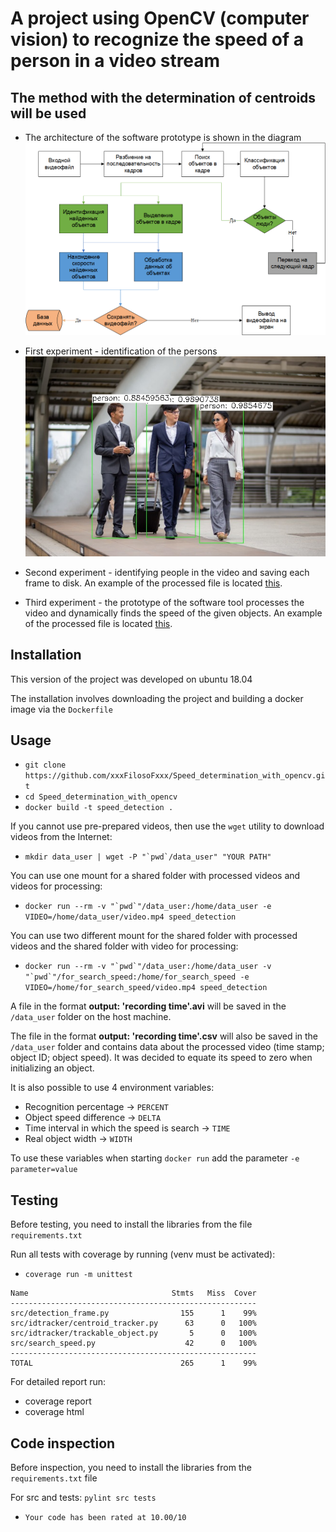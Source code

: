 # A project using OpenCV (computer vision) to recognize the speed of a person in a video stream

## The method with the determination of centroids will be used

- The architecture of the software prototype is shown in the diagram
![Image alt](Software_prototype_architecture.png)

- First experiment - identification of the persons
![Image alt](video_detection_tests/first_detection.jpg)

- Second experiment - identifying people in the video and saving each frame to disk.
An example of the processed file is located [this](video_detection_tests/test_frames.avi).

- Third experiment - the prototype of the software tool processes the video and dynamically
finds the speed of the given objects. 
An example of the processed file is located [this](video_detection_tests/output_video_test.avi).

## Installation

This version of the project was developed on ubuntu 18.04

The installation involves downloading the project and building a docker image via the ```Dockerfile```

## Usage

- ```git clone https://github.com/xxxFilosoFxxx/Speed_determination_with_opencv.git```
- ```cd Speed_determination_with_opencv```
- ```docker build -t speed_detection .```

If you cannot use pre-prepared videos, then use the ```wget``` utility to download videos 
from the Internet:

- ```mkdir data_user | wget -P "`pwd`/data_user" "YOUR PATH"```

You can use one mount for a shared folder with processed videos and videos for processing: 

- ```docker run --rm -v "`pwd`"/data_user:/home/data_user -e VIDEO=/home/data_user/video.mp4 speed_detection```

You can use two different mount for the shared folder with processed videos 
and the shared folder with video for processing:

- ```docker run --rm -v "`pwd`"/data_user:/home/data_user -v "`pwd`"/for_search_speed:/home/for_search_speed -e VIDEO=/home/for_search_speed/video.mp4 speed_detection```

A file in the format **output: 'recording time'.avi** will be saved in the ```/data_user``` folder on the host machine.

The file in the format **output: 'recording time'.csv** will also be saved in the ```/data_user``` folder and contains data about the processed video (time stamp; object ID; object speed).
It was decided to equate its speed to zero when initializing an object.

It is also possible to use 4 environment variables:
 
- Recognition percentage -> ```PERCENT```
- Object speed difference -> ```DELTA```
- Time interval in which the speed is search -> ```TIME```
- Real object width -> ```WIDTH```

To use these variables when starting ```docker run``` add the parameter ```-e parameter=value```

## Testing

Before testing, you need to install the libraries from the file ```requirements.txt```

Run all tests with coverage by running (venv must be activated):

- ```coverage run -m unittest```

```
Name                                Stmts   Miss  Cover
-------------------------------------------------------
src/detection_frame.py                155      1    99%
src/idtracker/centroid_tracker.py      63      0   100%
src/idtracker/trackable_object.py       5      0   100%
src/search_speed.py                    42      0   100%
-------------------------------------------------------
TOTAL                                 265      1    99%
```

For detailed report run:

- coverage report
- coverage html

## Code inspection

Before inspection, you need to install the libraries from the ```requirements.txt``` file

For src and tests: ```pylint src tests```

- ```Your code has been rated at 10.00/10```
